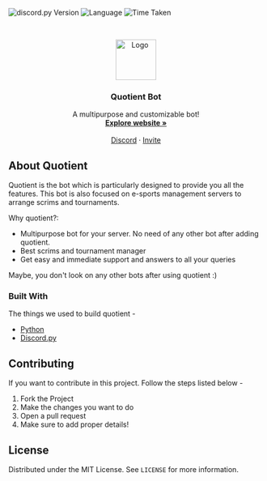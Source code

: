 ![discord.py Version](https://img.shields.io/badge/lib-discord.py%201.7.0-blue)
![Language](https://img.shields.io/badge/lang-Python%203.9-green)
![Time Taken](https://img.shields.io/badge/wakatime-5386%20hrs%2018%20min-red)

<br />
<p align="center">
  <a href="https://quotientbot.xyz/">
    <img src="https://images-ext-2.discordapp.net/external/kyAZe_dSdtyWkGpY2gj3bQ5QmlZ2FXIGn1sMLu7E0ks/%3Fsize%3D1024/https/cdn.discordapp.com/avatars/746348747918934096/d6d9b5c3476078f542a56699bf5d391a.png?width=656&height=656" alt="Logo" width="80" height="80">
  </a>

  <h3 align="center">Quotient Bot</h3>

  <p align="center">
    A multipurpose and customizable bot!
    <br />
    <a href="https://quotientbot.xyz/"><strong>Explore website »</strong></a>
    <br />
    <br />
    <a href="https://discord.gg/aBM5xz6">Discord</a>
    ·
    <a href="https://discord.com/oauth2/authorize?client_id=746348747918934096&permissions=21175985838&redirect_uri=https://discord.gg/aBM5xz6&response_type=code&scope=bot">Invite</a>
  </p>
</p>

<!-- ABOUT THE PROJECT -->
## About Quotient

Quotient is the bot which is particularly designed to provide you all the features. This bot is also focused on e-sports management servers to arrange scrims and tournaments.

Why quotient?:
* Multipurpose bot for your server. No need of any other bot after adding quotient.
* Best scrims and tournament manager
* Get easy and immediate support and answers to all your queries

Maybe, you don't look on any other bots after using quotient :)

### Built With

The things we used to build quotient - 
* [Python](https://python.org)
* [Discord.py](https://discordpy.readthedocs.io/en/latest)


<!-- CONTRIBUTING -->
## Contributing

If you want to contribute in this project. Follow the steps listed below - 

1. Fork the Project
2. Make the changes you want to do
3. Open a pull request
4. Make sure to add proper details!


<!-- LICENSE -->
## License

Distributed under the MIT License. See `LICENSE` for more information.
